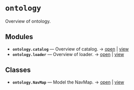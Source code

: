 # `ontology`

Overview of ontology.

<!-- START doctoc generated TOC please keep comment here to allow auto update -->
<!-- END doctoc generated TOC please keep comment here to allow auto update -->

## Modules

- **`ontology.catalog`** — Overview of catalog. → [open](vscode://file//workspace/kgfoundry/src/ontology/catalog.py:1:1) | [view](https://github.com/your-org/your-repo/blob/46a51f319338d544a6cfb6b7491a80695ba1dfde/src/ontology/catalog.py#L1)
- **`ontology.loader`** — Overview of loader. → [open](vscode://file//workspace/kgfoundry/src/ontology/loader.py:1:1) | [view](https://github.com/your-org/your-repo/blob/46a51f319338d544a6cfb6b7491a80695ba1dfde/src/ontology/loader.py#L1)

## Classes

- **`ontology.NavMap`** — Model the NavMap. → [open](vscode://file//workspace/kgfoundry/src/kgfoundry_common/navmap_types.py:60:1) | [view](https://github.com/your-org/your-repo/blob/46a51f319338d544a6cfb6b7491a80695ba1dfde/src/kgfoundry_common/navmap_types.py#L60-L79)
<!-- agent:readme v1 sha:46a51f319338d544a6cfb6b7491a80695ba1dfde content:2c9d4415c70c -->

